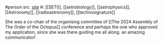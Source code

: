 #person 
src: [site](https://pinchen.fan) 
#: [[SETI]], [[astrobiology]], [[astrophysics]], [[Astronomy]], [[radioastronomy]], [[technosignature]] 

She was a co-chair of the organising committee of [[The 2024 Assembly of The Order of the Octopus]] conference and perhaps the one who approved my application, since she was there guiding me all along. an amazing communicator!


